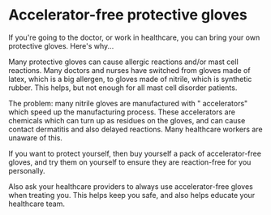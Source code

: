 [//]: # (source: ?)
[//]: # (tags: protections)

# Accelerator-free protective gloves

If you're going to the doctor, or work in healthcare, you can bring your own protective gloves.
 Here's why...

Many protective gloves can cause allergic reactions and/or mast cell reactions. Many doctors and nurses have switched from gloves made of latex, which is a big allergen, to gloves made of nitrile, which is synthetic rubber. This helps, but not enough for all mast cell disorder patients.

The problem: many nitrile gloves are manufactured with " accelerators" which speed up the manufacturing process. These accelerators are chemicals which can turn up as residues on the gloves, and can cause contact dermatitis and also delayed reactions. Many healthcare workers are unaware of this.

If you want to protect yourself, then buy yourself a pack of accelerator-free gloves, and try them on yourself to ensure they are reaction-free for you personally. 

Also ask your healthcare providers to always use accelerator-free gloves when treating you. This helps keep you safe, and also helps educate your healthcare team.